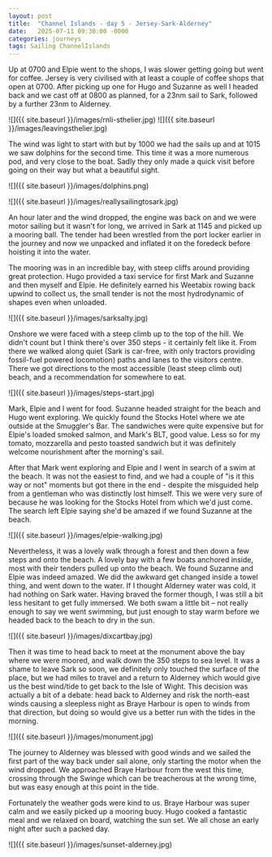 ```yaml
---
layout: post
title:  "Channel Islands - day 5 - Jersey-Sark-Alderney"
date:   2025-07-11 09:30:00 -0000
categories: journeys
tags: Sailing ChannelIslands
---
```


Up at 0700 and Elpie went to the shops, I was slower getting going but went for coffee. Jersey is very civilised with at least a couple of coffee shops that open at 0700. After picking up one for Hugo and Suzanne as well I headed back and we cast off at 0800 as planned, for a 23nm sail to Sark, followed by a further 23nm to Alderney.

![]({{ site.baseurl }}/images/rnli-sthelier.jpg)
![]({{ site.baseurl }}/images/leavingsthelier.jpg)

The wind was light to start with but by 1000 we had the sails up and at 1015 we saw dolphins for the second time. This time it was a more numerous pod, and very close to the boat. Sadly they only made a quick visit before going on their way but what a beautiful sight.  

![]({{ site.baseurl }}/images/dolphins.png)

![]({{ site.baseurl }}/images/reallysailingtosark.jpg)


An hour later and the wind dropped, the engine was back on and we were motor sailing but it wasn't for long, we arrived in Sark at 1145 and picked up a mooring ball. The tender had been wrestled from the port locker earlier in the journey and now we unpacked and inflated it on the foredeck before hoisting it into the water.

The mooring was in an incredible bay, with steep cliffs around providing great protection. Hugo provided a taxi service for first Mark and Suzanne and then myself and Elpie. He definitely earned his Weetabix rowing back upwind to collect us, the small tender is not the most hydrodynamic of shapes even when unloaded.

![]({{ site.baseurl }}/images/sarksalty.jpg)

Onshore we were faced with a steep climb up to the top of the hill. We didn't count but I think there's over 350 steps - it certainly felt like it. From there we walked along quiet (Sark is car-free, with only tractors providing fossil-fuel powered locomotion) paths and lanes to the visitors centre. There we got directions to the most accessible (least steep climb out) beach, and a recommendation for somewhere to eat.

![]({{ site.baseurl }}/images/steps-start.jpg)


Mark, Elpie and I went for food. Suzanne headed straight for the beach and Hugo went exploring. We quickly found the Stocks Hotel where we ate outside at the Smuggler's Bar. The sandwiches were quite expensive but for Elpie's loaded smoked salmon, and Mark's BLT, good value. Less so for my tomato, mozzarella and pesto toasted sandwich but it was definitely welcome nourishment after the morning's sail.

After that Mark went exploring and Elpie and I went in search of a swim at the beach. It was not the easiest to find, and we had a couple of "is it this way or not" moments but got there in the end - despite the misguided help from a gentleman who was distinctly lost himself. This we were very sure of because he was looking for the Stocks Hotel from which we'd just come. The search left Elpie saying she'd be amazed if we found Suzanne at the beach.

![]({{ site.baseurl }}/images/elpie-walking.jpg)

Nevertheless, it was a lovely walk through a forest and then down a few steps and onto the beach. A lovely bay with a few boats anchored inside, most with their tenders pulled up onto the beach. We found Suzanne and Elpie was indeed amazed. We did the awkward get changed inside a towel thing, and went down to the water. If I thought Alderney water was cold, it had nothing on Sark water. Having braved the former though, I was still a bit less hesitant to get fully immersed. We both swam a little bit – not really enough to say we went swimming, but just enough to stay warm before we headed back to the beach to dry in the sun.

![]({{ site.baseurl }}/images/dixcartbay.jpg)

Then it was time to head back to meet at the monument above the bay where we were moored, and walk down the 350 steps to sea level. It was a shame to leave Sark so soon, we definitely only touched the surface of the place, but we had miles to travel and a return to Alderney which would give us the best wind/tide to get back to the Isle of Wight. This decision was actually a bit of a debate: head back to Alderney and risk the north-east winds causing a sleepless night as Braye Harbour is open to winds from that direction, but doing so would give us a better run with the tides in the morning.

![]({{ site.baseurl }}/images/monument.jpg)

The journey to Alderney was blessed with good winds and we sailed the first part of the way back under sail alone, only starting the motor when the wind dropped. We approached Braye Harbour from the west this time, crossing through the Swinge which can be treacherous at the wrong time, but was easy enough at this point in the tide. 

Fortunately the weather gods were kind to us. Braye Harbour was super calm and we easily picked up a mooring buoy. Hugo cooked a fantastic meal and we relaxed on board, watching the sun set. We all chose an early night after such a packed day.

![]({{ site.baseurl }}/images/sunset-alderney.jpg)